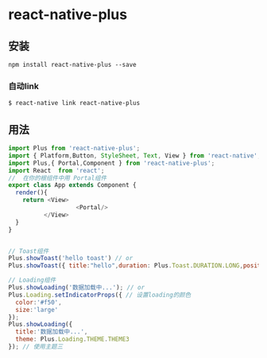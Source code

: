 # react-native-plus

## 安装

`npm install react-native-plus --save`

### 自动link

`$ react-native link react-native-plus`

## 用法
```javascript
import Plus from 'react-native-plus';
import { Platform,Button, StyleSheet, Text, View } from 'react-native';
import Plus,{ Portal,Component } from 'react-native-plus';
import React  from 'react';
//  在你的根组件中用 Portal组件
export class App extends Component {
  render(){
    return <View>
                   <Portal/>
          </View>
  }
}


// Toast组件
Plus.showToast('hello toast') // or
Plus.showToast({ title:"hello",duration: Plus.Toast.DURATION.LONG,position: Plus.Toast.POSITION.CENTER })

// Loading组件
Plus.showLoading('数据加载中...'); // or
Plus.Loading.setIndicatorProps({ // 设置loading的颜色
  color:'#f50', 
  size:'large' 
});
Plus.showLoading({
  title:'数据加载中...',
  theme: Plus.Loading.THEME.THEME3
}); // 使用主题三
```
